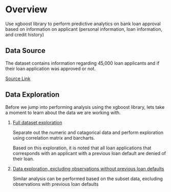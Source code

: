 # Overview
Use xgboost library to perform predictive analytics on bank loan approval based on information on applicant (personal information, loan information, and credit history)


## Data Source

The dataset contains information regarding 45,000 loan applicants and if their loan application was approved or not.

[Source Link](https://www.kaggle.com/datasets/udaymalviya/bank-loan-data)



## Data Exploration
Before we jump into performing analysis using the xgboost library, lets take a moment to learn about the data we are working with.

1. [Full dataset exploration](./code/data_exploration.ipynb)

    Separate out the numeric and catagorical data and perform exploration using correlation matrix and barcharts.
    
    Based on this exploration, it is noted that all loan applications that corresponds with an applicant with a previous loan default are denied of their loan.


2. [Data exploration, excluding observations without previous loan defaults](./code/data_exploration_exclude_previous_defults.ipynb)
 
    Similar analysis can be performed based on the subset data, excluding observations with previous loan defaults
